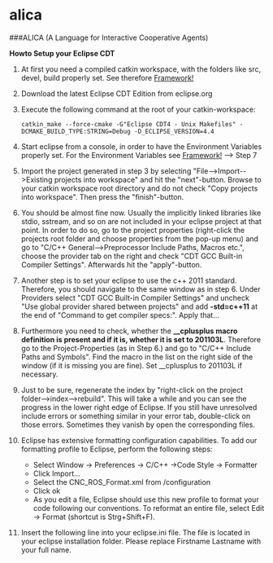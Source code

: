 # alica
###ALICA (A Language for Interactive Cooperative Agents)

**Howto Setup your Eclipse CDT**

1. At first you need a compiled catkin workspace, with the folders like src, devel, build properly set. See therefore [Framework!](Alica_howto_get_the_framework_runnings.md)

2. Download the latest Eclipse CDT Edition from eclipse.org 

3. Execute the following command at the root of your catkin-workspace: 

	```
	catkin_make --force-cmake -G"Eclipse CDT4 - Unix Makefiles" -DCMAKE_BUILD_TYPE:STRING=Debug -D_ECLIPSE_VERSION=4.4
	```

4. Start eclipse from a console, in order to have the Environment Variables properly set. For the Environment Variables see [Framework!](Alica_howto_get_the_framework_runnings.md) --> Step 7 

5. Import the project generated in step 3 by selecting "File-->Import-->Existing projects into workspace" and hit the "next"-button. Browse to your catkin workspace root directory and do not check "Copy projects into workspace". Then press the "finish"-button. 

6. You should be almost fine now. Usually the implicitly linked libraries like stdio, sstream, and so on are not included in your eclipse project at that point. In order to do so, go to the project properties (right-click the projects root folder and choose properties from the pop-up menu) and go to "C/C++ General-->Preprocessor Include Paths, Macros etc.", choose the provider tab on the right and check "CDT GCC Built-in Compiler Settings". Afterwards hit the "apply"-button. 

7. Another step is to set your eclipse to use the c++ 2011 standard. Therefore, you should navigate to the same window as in step 6. Under Providers select "CDT GCC Built-in Compiler Settings" and uncheck "Use global provider shared between projects" and add **-std=c++11** at the end of "Command to get compiler specs:". Apply that... 

8. Furthermore you need to check, whether the **__cplusplus macro definition is present and if it is, whether it is set to 201103L**. Therefore go to the Project-Properties (as in Step 6.) and go to "C/C++ Include Paths and Symbols". Find the macro in the list on the right side of the window (if it is missing you are fine). Set __cplusplus to 201103L if necessary. 

9. Just to be sure, regenerate the index by "right-click on the project folder-->index-->rebuild". This will take a while and you can see the progress in the lower right edge of Eclipse. If you still have unresolved include errors or something similar in your error tab, double-click on those errors. Sometimes they vanish by open the corresponding files. 

10. Eclipse has extensive formatting configuration capabilities. To add our formatting profile to Eclipse, perform the following steps: 
	* Select Window -> Preferences -> C/C++ ->Code Style -> Formatter 
	* Click Import... 
	* Select the CNC_ROS_Format.xml from <path2cnc-msl>/configuration 
	* Click ok 
	* As you edit a file, Eclipse should use this new profile to format your code following our conventions. To reformat an entire file, select Edit -> Format (shortcut is Strg+Shift+F). 

11. Insert the following line into your eclipse.ini file. The file is located in your eclipse installation folder. Please replace Firstname Lastname with your full name. 

